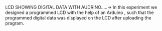 LCD SHOWING DIGITAL DATA WITH AUDRINO.....->
In this experiment we designed a programmed LCD with the help of an Arduino ,
such that the programmed digital data was displayed on the LCD after uploading the pragram.
